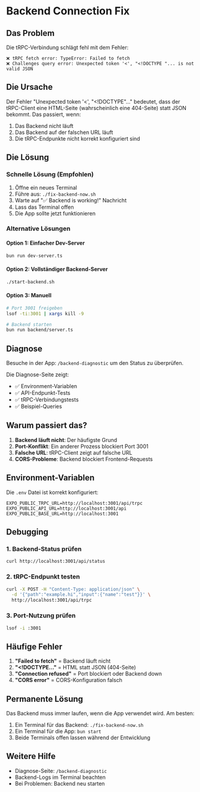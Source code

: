 # Backend Connection Fix

## Das Problem

Die tRPC-Verbindung schlägt fehl mit dem Fehler:
```
❌ tRPC fetch error: TypeError: Failed to fetch
❌ Challenges query error: Unexpected token '<', "<!DOCTYPE "... is not valid JSON
```

## Die Ursache

Der Fehler "Unexpected token '<', \"<!DOCTYPE\"..." bedeutet, dass der tRPC-Client eine HTML-Seite (wahrscheinlich eine 404-Seite) statt JSON bekommt. Das passiert, wenn:

1. Das Backend nicht läuft
2. Das Backend auf der falschen URL läuft
3. Die tRPC-Endpunkte nicht korrekt konfiguriert sind

## Die Lösung

### Schnelle Lösung (Empfohlen)

1. Öffne ein neues Terminal
2. Führe aus: `./fix-backend-now.sh`
3. Warte auf "✅ Backend is working!" Nachricht
4. Lass das Terminal offen
5. Die App sollte jetzt funktionieren

### Alternative Lösungen

#### Option 1: Einfacher Dev-Server
```bash
bun run dev-server.ts
```

#### Option 2: Vollständiger Backend-Server
```bash
./start-backend.sh
```

#### Option 3: Manuell
```bash
# Port 3001 freigeben
lsof -ti:3001 | xargs kill -9

# Backend starten
bun run backend/server.ts
```

## Diagnose

Besuche in der App: `/backend-diagnostic` um den Status zu überprüfen.

Die Diagnose-Seite zeigt:
- ✅ Environment-Variablen
- ✅ API-Endpunkt-Tests
- ✅ tRPC-Verbindungstests
- ✅ Beispiel-Queries

## Warum passiert das?

1. **Backend läuft nicht**: Der häufigste Grund
2. **Port-Konflikt**: Ein anderer Prozess blockiert Port 3001
3. **Falsche URL**: tRPC-Client zeigt auf falsche URL
4. **CORS-Probleme**: Backend blockiert Frontend-Requests

## Environment-Variablen

Die `.env` Datei ist korrekt konfiguriert:
```
EXPO_PUBLIC_TRPC_URL=http://localhost:3001/api/trpc
EXPO_PUBLIC_API_URL=http://localhost:3001/api
EXPO_PUBLIC_BASE_URL=http://localhost:3001
```

## Debugging

### 1. Backend-Status prüfen
```bash
curl http://localhost:3001/api/status
```

### 2. tRPC-Endpunkt testen
```bash
curl -X POST -H "Content-Type: application/json" \
  -d '{"path":"example.hi","input":{"name":"test"}}' \
  http://localhost:3001/api/trpc
```

### 3. Port-Nutzung prüfen
```bash
lsof -i :3001
```

## Häufige Fehler

1. **"Failed to fetch"** = Backend läuft nicht
2. **"<!DOCTYPE..."** = HTML statt JSON (404-Seite)
3. **"Connection refused"** = Port blockiert oder Backend down
4. **"CORS error"** = CORS-Konfiguration falsch

## Permanente Lösung

Das Backend muss immer laufen, wenn die App verwendet wird. Am besten:

1. Ein Terminal für das Backend: `./fix-backend-now.sh`
2. Ein Terminal für die App: `bun start`
3. Beide Terminals offen lassen während der Entwicklung

## Weitere Hilfe

- Diagnose-Seite: `/backend-diagnostic`
- Backend-Logs im Terminal beachten
- Bei Problemen: Backend neu starten